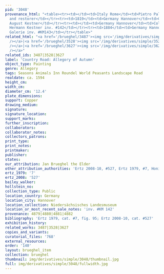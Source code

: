 ```yaml
---
pid: '3048'
provenance_html: "<table><tr><td></td><td>Italy Rome</td><td>Pietro Palmaroli painter
  and restorer</td></tr><tr><td>1819</td><td>Germany Hannover</td><td>Collection of
  August Kestner</td></tr><tr><td></td><td>Germany Hannover</td><td>Collection of
  Hermann Kestner inv. #142</td></tr><tr><td>1884</td><td>Germany Hannover</td><td>Städelsches
  Galerie inv. #KM143</td></tr></table>"
related_html: "<a href='/brueghel/3487'><img src='/img/derivatives/simple/3487/thumbnail.jpg'
  /></a>|<a href='/brueghel/3528'><img src='/img/derivatives/simple/3528/thumbnail.jpg'
  /></a>|<a href='/brueghel/3627'><img src='/img/derivatives/simple/3627/thumbnail.jpg'
  /></a>"
related_ids: 3487|3528|3627
label: 'Country Road: Allegory of Autumn'
object_type: Painting
genre: Allegory
tags: Seasons Animals Inn Roundel World Peasants Landscape Road
realdate: ca. 1594
height_cm:
width_cm:
diameter_cm: '12.4'
plate_dimensions:
support: Copper
drawing_medium:
signature:
signature_location:
support_marks:
further_inscription:
collaborators:
collaborator_notes:
collectors_patrons:
print_type:
print_notes:
printmaker:
publisher:
states:
our_attribution: Jan Brueghel the Elder
other_attribution_authorities: 'Ertz 2008-10, #527, Ertz 1979, #7, Honig database'
ertz_1979: '7'
ertz_2008: '527'
bailey_walker:
hollstein_no:
collection_type: Public
location_country: Germany
location_city: Hannover
location_collection: Niedersächsisches Landesmuseum
location_or_most_recent_sale_notes: 'inv. #KM 142'
provenance: 4879|4880|4881|4882
bibliography: 'Ertz 1979, cat. #7, fig. 95; Ertz 2008-10, cat. #527'
exhibition_history:
related_works: 3487|3528|3627
copies_and_variants:
curatorial_files: '768'
external_resources:
order: '140'
layout: brueghel_item
collection: brueghel
thumbnail: img/derivatives/simple/3048/thumbnail.jpg
full: img/derivatives/simple/3048/fullwidth.jpg
---
```

